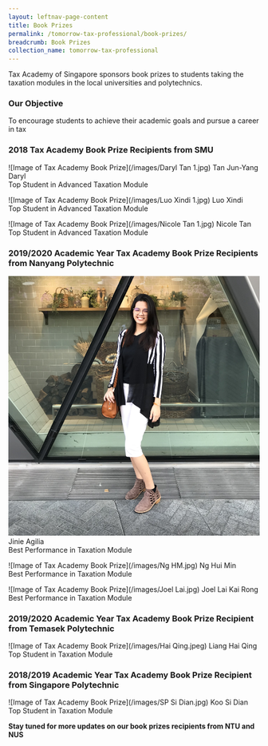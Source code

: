 ```yaml
---
layout: leftnav-page-content
title: Book Prizes
permalink: /tomorrow-tax-professional/book-prizes/
breadcrumb: Book Prizes
collection_name: tomorrow-tax-professional
---
```


Tax Academy of Singapore sponsors book prizes to students taking the taxation modules in the local universities and polytechnics. 


### **Our Objective**

To encourage students to achieve their academic goals and pursue a career in tax

### **2018 Tax Academy Book Prize Recipients from SMU**

![Image of Tax Academy Book Prize](/images/Daryl Tan 1.jpg)
Tan Jun-Yang Daryl<br>
Top Student in Advanced Taxation Module<br>


![Image of Tax Academy Book Prize](/images/Luo Xindi 1.jpg)
Luo Xindi<br>
Top Student in Advanced Taxation Module<br>


![Image of Tax Academy Book Prize](/images/Nicole Tan 1.jpg)
Nicole Tan<br>
Top Student in Advanced Taxation Module<br>


### **2019/2020 Academic Year Tax Academy Book Prize Recipients from Nanyang Polytechnic**

![Image of Tax Academy Book Prize](/images/Jinie.jpg)
Jinie Agilia<br>
Best Performance in Taxation Module<br>

![Image of Tax Academy Book Prize](/images/Ng HM.jpg)
Ng Hui Min<br>
Best Performance in Taxation Module<br>


![Image of Tax Academy Book Prize](/images/Joel Lai.jpg)
Joel Lai Kai Rong<br>
Best Performance in Taxation Module<br>


### **2019/2020 Academic Year Tax Academy Book Prize Recipient from Temasek Polytechnic**

![Image of Tax Academy Book Prize](/images/Hai Qing.jpeg)
Liang Hai Qing<br>
Top Student in Taxation Module<br>


### **2018/2019 Academic Year Tax Academy Book Prize Recipient from Singapore Polytechnic**

![Image of Tax Academy Book Prize](/images/SP Si Dian.jpg)
Koo Si Dian<br>
Top Student in Taxation Module<br>

**Stay tuned for more updates on our book prizes recipients from NTU and NUS** 
